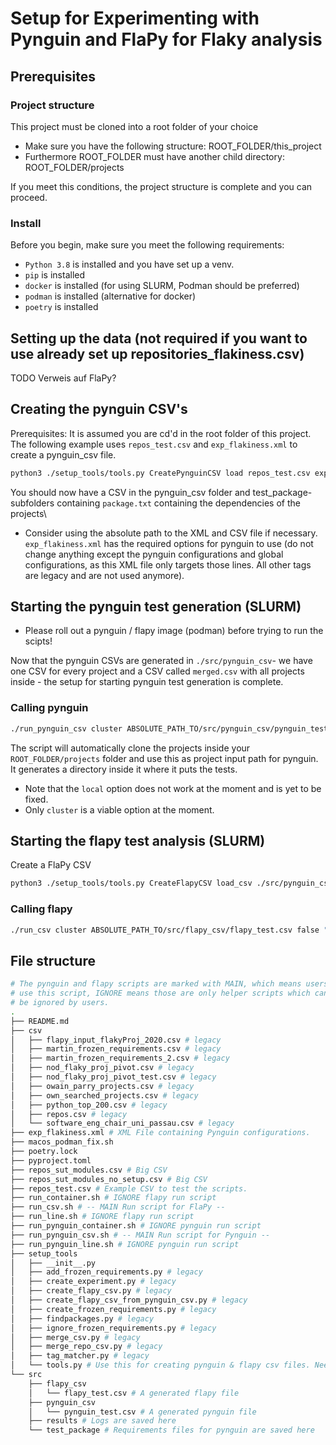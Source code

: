 # Setup for Experimenting with Pynguin and FlaPy for Flaky analysis

## Prerequisites
### Project structure
This project must be cloned into a root folder of your choice
- Make sure you have the following structure: ROOT_FOLDER/this_project
- Furthermore ROOT_FOLDER must have another child directory: ROOT_FOLDER/projects

If you meet this conditions, the project structure is complete and you can proceed.
### Install
Before you begin, make sure you meet the following requirements:
- `Python 3.8` is installed and you have set up a venv.
- `pip` is installed
- `docker` is installed (for using SLURM, Podman should be preferred)
- `podman` is installed (alternative for docker)
- `poetry` is installed

## Setting up the data (not required if you want to use already set up repositories_flakiness.csv)
TODO Verweis auf FlaPy? 

## Creating the pynguin CSV's
Prerequisites: It is assumed you are cd'd in the root folder of this project.
The following example uses ``repos_test.csv`` and `exp_flakiness.xml` to create a pynguin_csv file.
```bash
python3 ./setup_tools/tools.py CreatePynguinCSV load repos_test.csv exp_flakiness.xml to_csv ./src/pynguin_csv/pynguin_test.csv
```
You should now have a CSV in the pynguin_csv folder and test_package-subfolders containing `package.txt` containing the dependencies
of the projects\
- Consider using the absolute path to the XML and CSV file if necessary. `exp_flakiness.xml` has the required
options for pynguin to use (do not change anything except the pynguin configurations and global configurations, as 
this XML file only targets those lines. All other tags are legacy and are not used anymore).
## Starting the pynguin test generation (SLURM)
- Please roll out a pynguin / flapy image (podman) before trying to run the scipts!

Now that the pynguin CSVs are generated in `./src/pynguin_csv`-
we have one CSV for every project and a CSV called `merged.csv` with all projects inside -
the setup for starting pynguin test generation is complete.
### Calling pynguin
````bash
./run_pynguin_csv cluster ABSOLUTE_PATH_TO/src/pynguin_csv/pynguin_test.csv
````
The script will automatically clone the projects inside your `ROOT_FOLDER/projects` folder and use this
as project input path for pynguin. It generates a directory inside it where it puts the tests.

- Note that the ``local`` option does not work at the moment and is yet to be fixed.
- Only ``cluster`` is a viable option at the moment.

## Starting the flapy test analysis (SLURM)
Create a FlaPy CSV

`````bash
python3 ./setup_tools/tools.py CreateFlapyCSV load_csv ./src/pynguin_csv/pynguin_test.csv set_num_runs 30 set_iterations 10 to_csv ./src/flapy_csv/flapy_test.csv
`````
### Calling flapy
````bash
./run_csv cluster ABSOLUTE_PATH_TO/src/flapy_csv/flapy_test.csv false "" RESULTS_FOLDER
````


## File structure
```bash
# The pynguin and flapy scripts are marked with MAIN, which means users should
# use this script, IGNORE means those are only helper scripts which can
# be ignored by users.
.
├── README.md
├── csv
│   ├── flapy_input_flakyProj_2020.csv # legacy
│   ├── martin_frozen_requirements.csv # legacy
│   ├── martin_frozen_requirements_2.csv # legacy
│   ├── nod_flaky_proj_pivot.csv # legacy
│   ├── nod_flaky_proj_pivot_test.csv # legacy
│   ├── owain_parry_projects.csv # legacy
│   ├── own_searched_projects.csv # legacy
│   ├── python_top_200.csv # legacy
│   ├── repos.csv # legacy
│   └── software_eng_chair_uni_passau.csv # legacy
├── exp_flakiness.xml # XML File containing Pynguin configurations.
├── macos_podman_fix.sh
├── poetry.lock
├── pyproject.toml
├── repos_sut_modules.csv # Big CSV
├── repos_sut_modules_no_setup.csv # Big CSV
├── repos_test.csv # Example CSV to test the scripts.
├── run_container.sh # IGNORE flapy run script
├── run_csv.sh # -- MAIN Run script for FlaPy --
├── run_line.sh # IGNORE flapy run script
├── run_pynguin_container.sh # IGNORE pynguin run script
├── run_pynguin_csv.sh # -- MAIN Run script for Pynguin --
├── run_pynguin_line.sh # IGNORE pynguin run script
├── setup_tools
│   ├── __init__.py
│   ├── add_frozen_requirements.py # legacy
│   ├── create_experiment.py # legacy
│   ├── create_flapy_csv.py # legacy
│   ├── create_flapy_csv_from_pynguin_csv.py # legacy
│   ├── create_frozen_requirements.py # legacy
│   ├── findpackages.py # legacy
│   ├── ignore_frozen_requirements.py # legacy
│   ├── merge_csv.py # legacy
│   ├── merge_repo_csv.py # legacy
│   ├── tag_matcher.py # legacy
│   └── tools.py # Use this for creating pynguin & flapy csv files. Need help?: Here is a Python Fire guide: https://google.github.io/python-fire/guide/
└── src
    ├── flapy_csv
    │   └── flapy_test.csv # A generated flapy file
    ├── pynguin_csv
    │   └── pynguin_test.csv # A generated pynguin file
    ├── results # Logs are saved here
    └── test_package # Requirements files for pynguin are saved here

```
